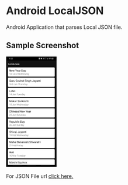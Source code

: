 # Android LocalJSON
Android Application that parses Local JSON file.
  
 ## Sample Screenshot
  
  <img src="https://github.com/charanprasanth/LocalJSON/blob/master/Screenshot/Screenshot.jpg" height="300"></img>
  
  For JSON File url [click here.](https://github.com/charanprasanth/LocalJSON/blob/master/app/src/main/res/raw/holidays.json)

